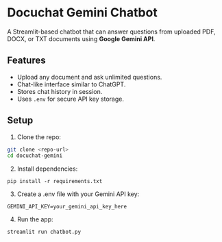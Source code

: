 # Docuchat Gemini Chatbot

A Streamlit-based chatbot that can answer questions from uploaded PDF, DOCX, or TXT documents using **Google Gemini API**.

## Features

- Upload any document and ask unlimited questions.
- Chat-like interface similar to ChatGPT.
- Stores chat history in session.
- Uses `.env` for secure API key storage.

## Setup

1. Clone the repo:

```bash
git clone <repo-url>
cd docuchat-gemini
```

2. Install dependencies:

```pip install -r requirements.txt```


3. Create a .env file with your Gemini API key:

```GEMINI_API_KEY=your_gemini_api_key_here```


4. Run the app:

```streamlit run chatbot.py```